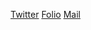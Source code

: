 [Twitter](https://twitter.com/calebjolliffe)
[Folio](https://calebjolliffe.co)
[Mail](mailto:jolliffe@black.com)
